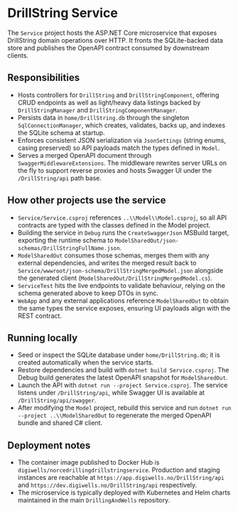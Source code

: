 # DrillString Service

The `Service` project hosts the ASP.NET Core microservice that exposes DrillString domain operations over HTTP. It fronts the SQLite-backed data store and publishes the OpenAPI contract consumed by downstream clients.

## Responsibilities
- Hosts controllers for `DrillString` and `DrillStringComponent`, offering CRUD endpoints as well as light/heavy data listings backed by `DrillStringManager` and `DrillStringComponentManager`.
- Persists data in `home/DrillString.db` through the singleton `SqlConnectionManager`, which creates, validates, backs up, and indexes the SQLite schema at startup.
- Enforces consistent JSON serialization via `JsonSettings` (string enums, casing preserved) so API payloads match the types defined in `Model`.
- Serves a merged OpenAPI document through `SwaggerMiddlewareExtensions`. The middleware rewrites server URLs on the fly to support reverse proxies and hosts Swagger UI under the `/DrillString/api` path base.

## How other projects use the service
- `Service/Service.csproj` references `..\\Model\\Model.csproj`, so all API contracts are typed with the classes defined in the Model project.
- Building the service in `Debug` runs the `CreateSwaggerJson` MSBuild target, exporting the runtime schema to `ModelSharedOut/json-schemas/DrillStringFullName.json`.
- `ModelSharedOut` consumes those schemas, merges them with any external dependencies, and writes the merged result back to `Service/wwwroot/json-schema/DrillStringMergedModel.json` alongside the generated client (`ModelSharedOut/DrillStringMergedModel.cs`).
- `ServiceTest` hits the live endpoints to validate behaviour, relying on the schema generated above to keep DTOs in sync.
- `WebApp` and any external applications reference `ModelSharedOut` to obtain the same types the service exposes, ensuring UI payloads align with the REST contract.

## Running locally
- Seed or inspect the SQLite database under `home/DrillString.db`; it is created automatically when the service starts.
- Restore dependencies and build with `dotnet build Service.csproj`. The Debug build generates the latest OpenAPI snapshot for `ModelSharedOut`.
- Launch the API with `dotnet run --project Service.csproj`. The service listens under `/DrillString/api`, while Swagger UI is available at `/DrillString/api/swagger`.
- After modifying the `Model` project, rebuild this service and run `dotnet run --project ..\\ModelSharedOut` to regenerate the merged OpenAPI bundle and shared C# client.

## Deployment notes
- The container image published to Docker Hub is `digiwells/norcedrillingdrillstringservice`. Production and staging instances are reachable at `https://app.digiwells.no/DrillString/api` and `https://dev.digiwells.no/DrillString/api` respectively.
- The microservice is typically deployed with Kubernetes and Helm charts maintained in the main `DrillingAndWells` repository.
